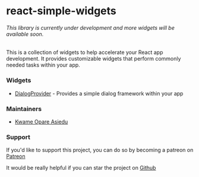 # react-simple-widgets

###### _This library is currently under development and more widgets will be available soon._

This is a collection of widgets to help accelerate your React app development.
It provides customizable widgets that perform commonly needed tasks within your app.

### Widgets

-   [DialogProvider](./docs/dialog-provider.md) - Provides a simple dialog framework within your app

### Maintainers

-   [Kwame Opare Asiedu](https://github.com/kwameopareasiedu/)

### Support

If you'd like to support this project, you can do so by becoming a patreon on [Patreon](https://www.patreon.com/kwameopareasiedu)

It would be really helpful if you can star the project on [Github](https://github.com/kwameopareasiedu/react-simple-widgets)